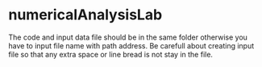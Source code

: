 # numericalAnalysisLab

The code and input data file should be in the same folder otherwise you have to input file name with path address. Be carefull about creating input file so that any extra space or line bread is not stay in the file.

